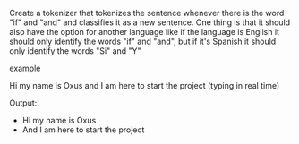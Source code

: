 Create a tokenizer that tokenizes the sentence whenever there is the word "if" and "and" and classifies it as a new sentence. One thing is that it should also have the option for another language like if the language is English it should only identify the words "if" and "and", but if it's Spanish it should only identify the words "Si" and "Y"

example

Hi my name is Oxus and I am here to start the project (typing in real time)

Output:
- Hi my name is Oxus
- And I am here to start the project
